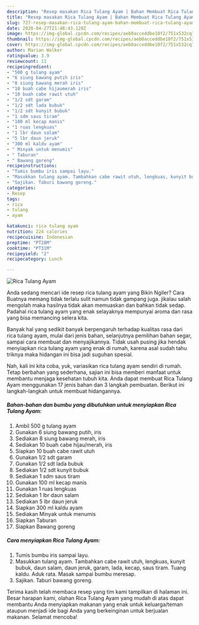 ```yaml
---
description: "Resep masakan Rica Tulang Ayam | Bahan Membuat Rica Tulang Ayam Yang Lezat"
title: "Resep masakan Rica Tulang Ayam | Bahan Membuat Rica Tulang Ayam Yang Lezat"
slug: 727-resep-masakan-rica-tulang-ayam-bahan-membuat-rica-tulang-ayam-yang-lezat
date: 2020-04-27T21:48:43.128Z
image: https://img-global.cpcdn.com/recipes/aeb0acceddbe10f2/751x532cq70/rica-tulang-ayam-foto-resep-utama.jpg
thumbnail: https://img-global.cpcdn.com/recipes/aeb0acceddbe10f2/751x532cq70/rica-tulang-ayam-foto-resep-utama.jpg
cover: https://img-global.cpcdn.com/recipes/aeb0acceddbe10f2/751x532cq70/rica-tulang-ayam-foto-resep-utama.jpg
author: Marian Walker
ratingvalue: 3.9
reviewcount: 11
recipeingredient:
- "500 g tulang ayam"
- "6 siung bawang putih iris"
- "8 siung bawang merah iris"
- "10 buah cabe hijaumerah iris"
- "10 buah cabe rawit utuh"
- "1/2 sdt garam"
- "1/2 sdt lada bubuk"
- "1/2 sdt kunyit bubuk"
- "1 sdm saus tiram"
- "100 ml kecap manis"
- "1 ruas lengkuas"
- "1 lbr daun salam"
- "5 lbr daun jeruk"
- "300 ml kaldu ayam"
- " Minyak untuk menumis"
- " Taburan"
- " Bawang goreng"
recipeinstructions:
- "Tumis bumbu iris sampai layu."
- "Masukkan tulang ayam. Tambahkan cabe rawit utuh, lengkuas, kunyit bubuk, daun salam, daun jeruk, garam, lada, kecap, saus tiram. Tuang kaldu. Aduk rata. Masak sampai bumbu meresap."
- "Sajikan. Taburi bawang goreng."
categories:
- Resep
tags:
- rica
- tulang
- ayam

katakunci: rica tulang ayam 
nutrition: 224 calories
recipecuisine: Indonesian
preptime: "PT28M"
cooktime: "PT31M"
recipeyield: "2"
recipecategory: Lunch

---
```



![Rica Tulang Ayam](https://img-global.cpcdn.com/recipes/aeb0acceddbe10f2/751x532cq70/rica-tulang-ayam-foto-resep-utama.jpg)

Anda sedang mencari ide resep rica tulang ayam yang Bikin Ngiler? Cara Buatnya memang tidak terlalu sulit namun tidak gampang juga. jikalau salah mengolah maka hasilnya tidak akan memuaskan dan bahkan tidak sedap. Padahal rica tulang ayam yang enak selayaknya mempunyai aroma dan rasa yang bisa memancing selera kita.

Banyak hal yang sedikit banyak berpengaruh terhadap kualitas rasa dari rica tulang ayam, mulai dari jenis bahan, selanjutnya pemilihan bahan segar, sampai cara membuat dan menyajikannya. Tidak usah pusing jika hendak menyiapkan rica tulang ayam yang enak di rumah, karena asal sudah tahu triknya maka hidangan ini bisa jadi suguhan spesial.




Nah, kali ini kita coba, yuk, variasikan rica tulang ayam sendiri di rumah. Tetap berbahan yang sederhana, sajian ini bisa memberi manfaat untuk membantu menjaga kesehatan tubuh kita. Anda dapat membuat Rica Tulang Ayam menggunakan 17 jenis bahan dan 3 langkah pembuatan. Berikut ini langkah-langkah untuk membuat hidangannya.

<!--inarticleads1-->

##### Bahan-bahan dan bumbu yang dibutuhkan untuk menyiapkan Rica Tulang Ayam:

1. Ambil 500 g tulang ayam
1. Gunakan 6 siung bawang putih, iris
1. Sediakan 8 siung bawang merah, iris
1. Sediakan 10 buah cabe hijau/merah, iris
1. Siapkan 10 buah cabe rawit utuh
1. Gunakan 1/2 sdt garam
1. Gunakan 1/2 sdt lada bubuk
1. Sediakan 1/2 sdt kunyit bubuk
1. Sediakan 1 sdm saus tiram
1. Gunakan 100 ml kecap manis
1. Gunakan 1 ruas lengkuas
1. Sediakan 1 lbr daun salam
1. Sediakan 5 lbr daun jeruk
1. Siapkan 300 ml kaldu ayam
1. Sediakan  Minyak untuk menumis
1. Siapkan  Taburan
1. Siapkan  Bawang goreng




<!--inarticleads2-->

##### Cara menyiapkan Rica Tulang Ayam:

1. Tumis bumbu iris sampai layu.
1. Masukkan tulang ayam. Tambahkan cabe rawit utuh, lengkuas, kunyit bubuk, daun salam, daun jeruk, garam, lada, kecap, saus tiram. Tuang kaldu. Aduk rata. Masak sampai bumbu meresap.
1. Sajikan. Taburi bawang goreng.




Terima kasih telah membaca resep yang tim kami tampilkan di halaman ini. Besar harapan kami, olahan Rica Tulang Ayam yang mudah di atas dapat membantu Anda menyiapkan makanan yang enak untuk keluarga/teman ataupun menjadi ide bagi Anda yang berkeinginan untuk berjualan makanan. Selamat mencoba!
